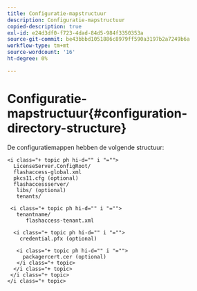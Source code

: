 ```yaml
---
title: Configuratie-mapstructuur
description: Configuratie-mapstructuur
copied-description: true
exl-id: e24d3df0-f723-4dad-84d5-984f3350353a
source-git-commit: be43bbbd1051886c8979ff590a3197b2a7249b6a
workflow-type: tm+mt
source-wordcount: '16'
ht-degree: 0%

---
```


# Configuratie-mapstructuur{#configuration-directory-structure}

De configuratiemappen hebben de volgende structuur:

```
<i class="+ topic ph hi-d="" i "="">
  LicenseServer.ConfigRoot/  
  flashaccess-global.xml  
  pkcs11.cfg (optional)  
  flashaccessserver/  
   libs/ (optional)  
   tenants/  
     
 <i class="+ topic ph hi-d="" i "="">
   tenantname/  
      flashaccess-tenant.xml  
       
  <i class="+ topic ph hi-d="" i "="">
    credential.pfx (optional)  
        
   <i class="+ topic ph hi-d="" i "="">
     packagercert.cer (optional) 
   </i class="+ topic> 
  </i class="+ topic> 
 </i class="+ topic> 
</i class="+ topic>
```

